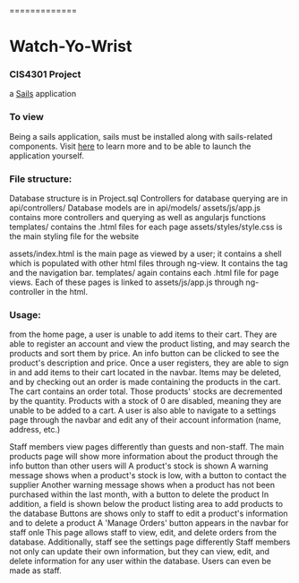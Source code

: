
=============
# Watch-Yo-Wrist
### CIS4301 Project
a [Sails](http://sailsjs.org) application

### To view
Being a sails application, sails must be installed along with sails-related components.  Visit [here](http://sailsjs.org/get-started) to learn more and to be able to launch the application yourself.

### File structure:
Database structure is in Project.sql
Controllers for database querying are in api/controllers/
Database models are in api/models/
assets/js/app.js contains more controllers and querying as well as angularjs functions
templates/ contains the .html files for each page
assets/styles/style.css is the main styling file for the website

assets/index.html is the main page as viewed by a user; it contains a shell which is populated with other html files through ng-view.  It contains the <head> tag and the navigation bar.
templates/ again contains each .html file for page views.  Each of these pages is linked to assets/js/app.js through ng-controller in the html.

### Usage:
from the home page, a user is unable to add items to their cart.  They are able to register an account and view the product listing, and may search the products and sort them by price.
    An info button can be clicked to see the product's description and price.
Once a user registers, they are able to sign in and add items to their cart located in the navbar.  Items may be deleted, and by checking out an order is made containing the products in the cart.  The cart contains an order total.
    Those products' stocks are decremented by the quantity.
    Products with a stock of 0 are disabled, meaning they are unable to be added to a cart.
A user is also able to navigate to a settings page through the navbar and edit any of their account information (name, address, etc.)

Staff members view pages differently than guests and non-staff.
The main products page will show more information about the product through the info button than other users will
    A product's stock is shown
    A warning message shows when a product's stock is low, with a button to contact the supplier
    Another warning message shows when a product has not been purchased within the last month, with a button to delete the product
In addition, a field is shown below the product listing area to add products to the database
Buttons are shows only to staff to edit a product's information and to delete a product
A 'Manage Orders' button appears in the navbar for staff onle
    This page allows staff to view, edit, and delete orders from the database.
Additionally, staff see the settings page differently
    Staff members not only can update their own information, but they can view, edit, and delete information for any user within the database.  Users can even be made as staff.